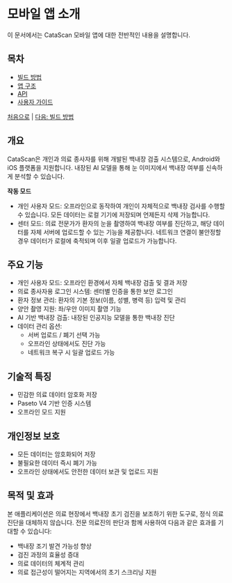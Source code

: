 # 모바일 앱 소개

이 문서에서는 CataScan 모바일 앱에 대한 전반적인 내용을 설명합니다.

## 목차
- [빌드 방법](01_how_to_build.md)
- [앱 구조](02_app_architecture.md)
- [API](03_api.md)
- [사용자 가이드](04_user_guide.md)

[처음으로](../overview.md) | 
[다음: 빌드 방법](01_how_to_build.md) 

## 개요 
CataScan은 개인과 의료 종사자를 위해 개발된 백내장 검출 시스템으로, Android와 iOS 플랫폼을 지원합니다. 내장된 AI 모델을 통해 눈 이미지에서 백내장 여부를 신속하게 분석할 수 있습니다.

**작동 모드**
 - 개인 사용자 모드: 오프라인으로 동작하여 개인이 자체적으로 백내장 검사를 수행할 수 있습니다. 모든 데이터는 로컬 기기에 저장되며 언제든지 삭제 가능합니다.
 - 센터 모드: 의료 전문가가 환자의 눈을 촬영하여 백내장 여부를 진단하고, 해당 데이터를 자체 서버에 업로드할 수 있는 기능을 제공합니다. 네트워크 연결이 불안정할 경우 데이터가 로컬에 축적되며 이후 일괄 업로드가 가능합니다.

## 주요 기능
 - 개인 사용자 모드: 오프라인 환경에서 자체 백내장 검출 및 결과 저장
 - 의료 종사자용 로그인 시스템: 센터별 인증을 통한 보안 로그인
 - 환자 정보 관리: 환자의 기본 정보(이름, 성별, 병력 등) 입력 및 관리
 - 양안 촬영 지원: 좌/우안 이미지 촬영 기능
 - AI 기반 백내장 검출: 내장된 인공지능 모델을 통한 백내장 진단
 - 데이터 관리 옵션:
    - 서버 업로드 / 폐기 선택 가능
    - 오프라인 상태에서도 진단 가능
    - 네트워크 복구 시 일괄 업로드 가능

## 기술적 특징
 - 민감한 의료 데이터 암호화 저장
 - Paseto V4 기반 인증 시스템
 - 오프라인 모드 지원

## 개인정보 보호
 - 모든 데이터는 암호화되어 저장
 - 불필요한 데이터 즉시 폐기 가능
 - 오프라인 상태에서도 안전한 데이터 보관 및 업로드 지원

## 목적 및 효과
 본 애플리케이션은 의료 현장에서 백내장 초기 검진을 보조하기 위한 도구로, 정식 의료 진단을 대체하지 않습니다. 전문 의료진의 판단과 함께 사용하여 다음과 같은 효과를 기대할 수 있습니다:
  - 백내장 조기 발견 가능성 향상
  - 검진 과정의 효율성 증대
  - 의료 데이터의 체계적 관리
  - 의료 접근성이 떨어지는 지역에서의 초기 스크리닝 지원

